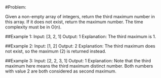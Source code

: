#Problem:  

Given a non-empty array of integers, return the third maximum number in this array. If it does not exist, return the maximum number. The time complexity must be in O(n).

##Example 1:
	Input: [3, 2, 1]
	Output: 1
	Explanation: The third maximum is 1.

##Example 2:
	Input: [1, 2]
	Output: 2
	Explanation: The third maximum does not exist, so the maximum (2) is returned instead.

##Example 3:
	Input: [2, 2, 3, 1]
	Output: 1
	Explanation: Note that the third maximum here means the third maximum distinct number.
	Both numbers with value 2 are both considered as second maximum.
